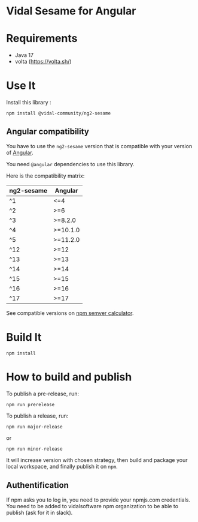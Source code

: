 Vidal Sesame for Angular
===

# Requirements

- Java 17
- volta (https://volta.sh/)

# Use It

Install this library :

    npm install @vidal-community/ng2-sesame
    
## Angular compatibility

You have to use the `ng2-sesame` version that is compatible with your version of [Angular](https://github.com/angular/angular).

You need `@angular` dependencies to use this library.

Here is the compatibility matrix:

| ng2-sesame | Angular  |
|------------|----------|
| ^1         | <=4      |
| ^2         | >=6      |
| ^3         | >=8.2.0  |
| ^4         | >=10.1.0 |
| ^5         | >=11.2.0 |
| ^12        | >=12     |
| ^13        | >=13     |
| ^14        | >=14     |
| ^15        | >=15     |
| ^16        | >=16     |
| ^17        | >=17     |

See compatible versions on [npm semver calculator](https://semver.npmjs.com).

# Build It

    npm install
    
# How to build and publish

To publish a pre-release, run:

    npm run prerelease
    
To publish a release, run:

    npm run major-release
or 

    npm run minor-release

It will increase version with chosen strategy, then build and package your 
local workspace, and finally publish it on `npm`.

## Authentification

If npm asks you to log in, you need to provide your npmjs.com credentials.
You need to be added to vidalsoftware npm organization to be able to publish (ask for it in slack).
